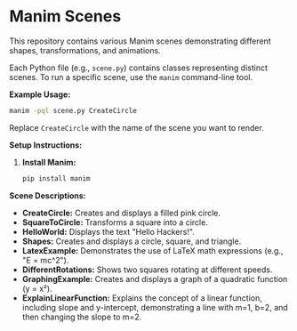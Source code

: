 # Manim Scenes

This repository contains various Manim scenes demonstrating different shapes, transformations, and animations.

Each Python file (e.g., `scene.py`) contains classes representing distinct scenes.  To run a specific scene, use the `manim` command-line tool.

**Example Usage:**

```bash
manim -pql scene.py CreateCircle
```

Replace `CreateCircle` with the name of the scene you want to render.

**Setup Instructions:**

1.  **Install Manim:**
    ```bash
    pip install manim
    ```

**Scene Descriptions:**

*   **CreateCircle:** Creates and displays a filled pink circle.
*   **SquareToCircle:** Transforms a square into a circle.
*   **HelloWorld:** Displays the text "Hello Hackers!".
*   **Shapes:** Creates and displays a circle, square, and triangle.
*   **LatexExample:** Demonstrates the use of LaTeX math expressions (e.g., "E = mc^2").
*   **DifferentRotations:** Shows two squares rotating at different speeds.
*   **GraphingExample:** Creates and displays a graph of a quadratic function (y = x²).
*   **ExplainLinearFunction:** Explains the concept of a linear function, including slope and y-intercept, demonstrating a line with m=1, b=2, and then changing the slope to m=2.